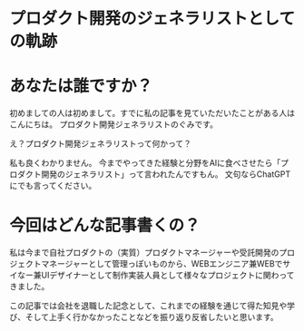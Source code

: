 # プロダクト開発のジェネラリストとしての軌跡

# あなたは誰ですか？

初めましての人は初めまして。すでに私の記事を見ていただいたことがある人はこんにちは。
プロダクト開発ジェネラリストのぐみです。

え？プロダクト開発ジェネラリストって何かって？

私も良くわかりません。
今までやってきた経験と分野をAIに食べさせたら「プロダクト開発のジェネラリスト」って言われたんですもん。
文句ならChatGPTにでも言ってください。

# 今回はどんな記事書くの？

私は今まで自社プロダクトの（実質）プロダクトマネージャーや受託開発のプロジェクトマネージャーとして管理っぽいものから、WEBエンジニア兼WEBでサイなー兼UIデザイナーとして制作実装人員として様々なプロジェクトに関わってきました。

この記事では会社を退職した記念として、これまでの経験を通じて得た知見や学び、そして上手く行かなかったことなどを振り返り反省したいと思います。